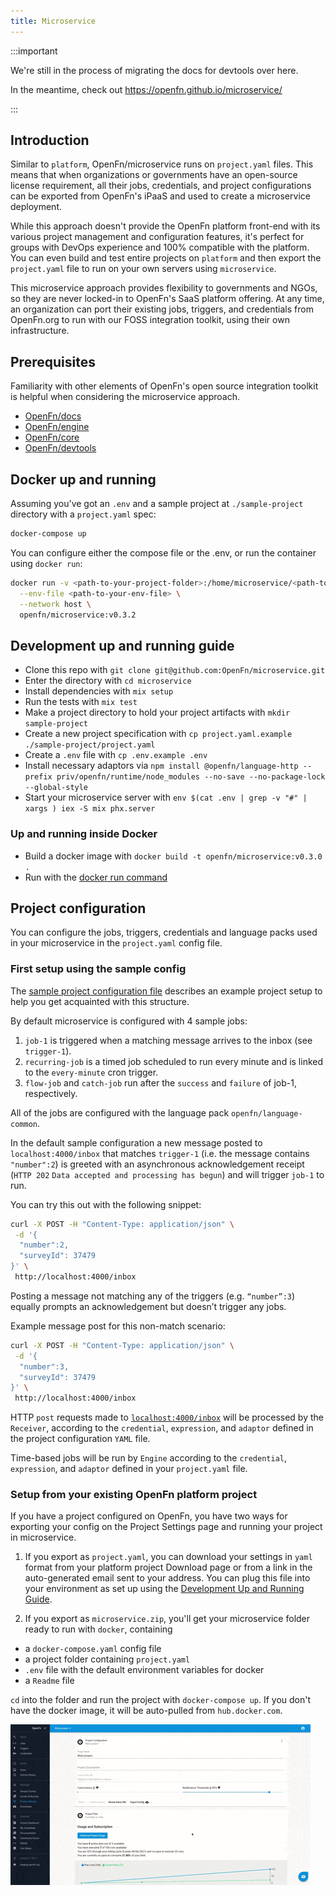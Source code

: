 ```yaml
---
title: Microservice
---
```


:::important

We're still in the process of migrating the docs for devtools over here.

In the meantime, check out https://openfn.github.io/microservice/

:::

## Introduction

Similar to `platform`, OpenFn/microservice runs on `project.yaml` files. This
means that when organizations or governments have an open-source license
requirement, all their jobs, credentials, and project configurations can be
exported from OpenFn's iPaaS and used to create a microservice deployment.

While this approach doesn't provide the OpenFn platform front-end with its
various project management and configuration features, it's perfect for groups
with DevOps experience and 100% compatible with the platform. You can even build
and test entire projects on `platform` and then export the `project.yaml` file
to run on your own servers using `microservice`.

This microservice approach provides flexibility to governments and NGOs, so they
are never locked-in to OpenFn's SaaS platform offering. At any time, an
organization can port their existing jobs, triggers, and credentials from
OpenFn.org to run with our FOSS integration toolkit, using their own
infrastructure.

## Prerequisites

Familiarity with other elements of OpenFn's open source integration toolkit is
helpful when considering the microservice approach.

- [OpenFn/docs](https://docs.openfn.org/)
- [OpenFn/engine](https://github.com/openfn/engine)
- [OpenFn/core](https://github.com/openFn/core)
- [OpenFn/devtools](https://openfn.github.io/devtools/)

## Docker up and running

Assuming you've got an `.env` and a sample project at `./sample-project`
directory with a `project.yaml` spec:

```sh
docker-compose up
```

You can configure either the compose file or the .env, or run the container
using `docker run`:

```sh
docker run -v <path-to-your-project-folder>:/home/microservice/<path-to-your-project-folder> \
  --env-file <path-to-your-env-file> \
  --network host \
  openfn/microservice:v0.3.2
```

## Development up and running guide

- Clone this repo with `git clone git@github.com:OpenFn/microservice.git`
- Enter the directory with `cd microservice`
- Install dependencies with `mix setup`
- Run the tests with `mix test`
- Make a project directory to hold your project artifacts with
  `mkdir sample-project`
- Create a new project specification with
  `cp project.yaml.example ./sample-project/project.yaml`
- Create a `.env` file with `cp .env.example .env`
- Install necessary adaptors via
  `npm install @openfn/language-http --prefix priv/openfn/runtime/node_modules --no-save --no-package-lock --global-style`
- Start your microservice server with
  `env $(cat .env | grep -v "#" | xargs ) iex -S mix phx.server`

### Up and running inside Docker

- Build a docker image with `docker build -t openfn/microservice:v0.3.0 .`
- Run with the [docker run command](#Docker-run)

## Project configuration

You can configure the jobs, triggers, credentials and language packs used in
your microservice in the `project.yaml` config file.

### First setup using the sample config

The
[sample project configuration file](https://github.com/OpenFn/microservice/blob/main/project.yaml.example)
describes an example project setup to help you get acquainted with this
structure.

By default microservice is configured with 4 sample jobs:

1. `job-1` is triggered when a matching message arrives to the inbox (see
   `trigger-1`).
2. `recurring-job` is a timed job scheduled to run every minute and is linked to
   the `every-minute` cron trigger.
3. `flow-job` and `catch-job` run after the `success` and `failure` of job-1,
   respectively.

All of the jobs are configured with the language pack `openfn/language-common`.

In the default sample configuration a new message posted to
`localhost:4000/inbox` that matches `trigger-1` (i.e. the message contains
`"number":2`) is greeted with an asynchronous acknowledgement receipt
(`HTTP 202` `Data accepted and processing has begun`) and will trigger `job-1`
to run.

You can try this out with the following snippet:

```sh
curl -X POST -H "Content-Type: application/json" \
 -d '{
  "number":2,
  "surveyId": 37479
}' \
 http://localhost:4000/inbox
```

Posting a message not matching any of the triggers (e.g. `“number”:3`) equally
prompts an acknowledgement but doesn’t trigger any jobs.

Example message post for this non-match scenario:

```sh
curl -X POST -H "Content-Type: application/json" \
 -d '{
  "number":3,
  "surveyId": 37479
}' \
 http://localhost:4000/inbox
```

HTTP `post` requests made to
[`localhost:4000/inbox`](http://localhost:4000/inbox) will be processed by the
`Receiver`, according to the `credential`, `expression`, and `adaptor` defined
in the project configuration `YAML` file.

Time-based jobs will be run by `Engine` according to the `credential`,
`expression`, and `adaptor` defined in your `project.yaml` file.

### Setup from your existing OpenFn platform project

If you have a project configured on OpenFn, you have two ways for exporting your
config on the Project Settings page and running your project in microservice.

1. If you export as `project.yaml`, you can download your settings in `yaml`
   format from your platform project Download page or from a link in the
   auto-generated email sent to your address. You can plug this file into your
   environment as set up using the
   [Development Up and Running Guide](#Development-up-and-running-guide).

2. If you export as `microservice.zip`, you'll get your microservice folder
   ready to run with `docker`, containing

- a `docker-compose.yaml` config file
- a project folder containing `project.yaml`
- `.env` file with the default environment variables for docker
- a `Readme` file

`cd` into the folder and run the project with `docker-compose up`. If you don't
have the docker image, it will be auto-pulled from `hub.docker.com`.

![Export Microservice Zip](/img/microservice_zip_export.gif)
